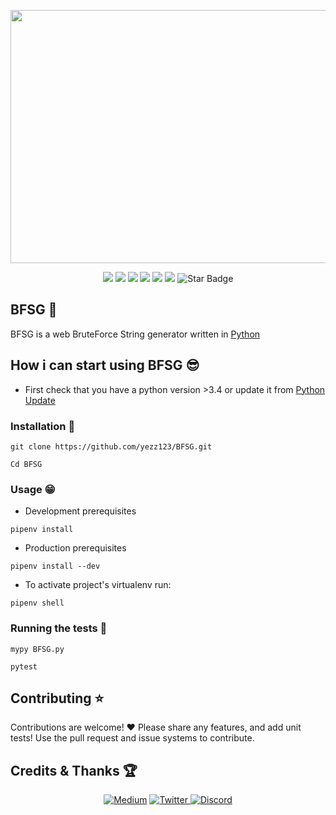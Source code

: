 <p align="center">
  <img width="720" height="405" src="https://github.com/yezz123/BFSG/blob/main/img/BFSG.gif">
</p>
<p align="center">
   <img src="https://img.shields.io/badge/Dev-Yezz123-green?style"/>
   <img src="https://img.shields.io/badge/language-python-blue?style"/>
   <img src="https://img.shields.io/github/license/yezz123/BFSG"/>
   <img src="https://img.shields.io/github/stars/yezz123/BFSG"/>
   <img src="https://img.shields.io/github/forks/yezz123/BFSG"/>
   <img src="https://visitor-badge.laobi.icu/badge?page_id=yezz123.Pretty-Readme">
   <img src="https://img.shields.io/static/v1?label=%F0%9F%8C%9F&message=If%20Useful&style=style=flat&color=BC4E99" alt="Star Badge"/>
</p>

## BFSG 🌙

BFSG is a web BruteForce String generator written in [Python](https://www.python.org/)

## How i can start using BFSG 😎

- First check that you have a python version >3.4 or update it from [Python Update](https://www.python.org/downloads/)

### Installation 🤘

```
git clone https://github.com/yezz123/BFSG.git

Cd BFSG
```
### Usage 😁

- Development prerequisites

```
pipenv install
```

- Production prerequisites

```
pipenv install --dev
```

- To activate project's virtualenv run:
```
pipenv shell
```
### Running the tests 🥱

```
mypy BFSG.py

pytest
```
## Contributing ⭐

Contributions are welcome! ❤ Please share any features, and add unit tests! Use the pull request and issue systems to contribute.

## Credits & Thanks 🏆

<p align="center">
    <a href="https://yassertahiri.medium.com/">
    <img alt="Medium" src="https://img.shields.io/badge/Medium%20-%23000000.svg?&style=for-the-badge&logo=Medium&logoColor=white"/></a>
    <a href="https://twitter.com/THyasser1">
    <img alt="Twitter" src="https://img.shields.io/badge/Twitter%20-%231DA1F2.svg?&style=for-the-badge&logo=Twitter&logoColor=white"</a>
    <a href="https://discord.gg/crNvkTYPYG">
    <img alt="Discord" src="https://img.shields.io/badge/Discord%20-%237289DA.svg?&style=for-the-badge&logo=discord&logoColor=white"/></a>
</p>
